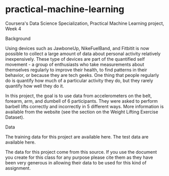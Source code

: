# practical-machine-learning
Coursera's Data Science Specialization, Practical Machine Learning project, Week 4


Background

Using devices such as JawboneUp, NikeFuelBand, and Fitbitit is now possible to collect a large amount of data about personal 
activity relatively inexpensively. These type of devices are part of the quantified self movement - a group of enthusiasts who 
take measurements about themselves regularly to improve their health, to find patterns in their behavior, or because they are tech 
geeks. One thing that people regularly do is quantify how much of a particular activity they do, but they rarely quantify how well 
they do it.

In this project, the goal is to use data from accelerometers on the belt, forearm, arm, and dumbell of 6 participants. 
They were asked to perform barbell lifts correctly and incorrectly in 5 different ways. More information is available from 
the website (see the section on the Weight Lifting Exercise Dataset).

Data

The training data for this project are available here. The test data are available here.

The data for this project come from this source. If you use the document you create for this class for any purpose please cite them as they have been very generous in allowing their data to be used for this kind of assignment.
